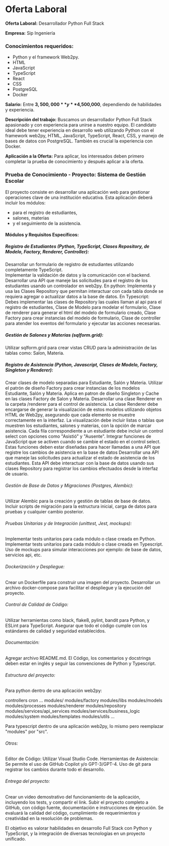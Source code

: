 # Oferta Laboral

**Oferta Laboral:** Desarrollador Python Full Stack

**Empresa:** Sip Ingeniería

### Conocimientos requeridos:

- Python y el framework Web2py. 
- HTML 
- JavaScript 
- TypeScript
- React
-  CSS 
- PostgreSQL 
- Docker

**Salario:** Entre **$3,500,000** y **$4,500,000**, dependiendo de habilidades y experiencia.

**Descripción del trabajo:** Buscamos un desarrollador Python Full Stack apasionado y con experiencia para unirse a nuestro equipo. El candidato ideal debe tener experiencia en desarrollo web utilizando Python con el framework web2py, HTML, JavaScript, TypeScript, React, CSS, y manejo de bases de datos con PostgreSQL. También es crucial la experiencia con Docker.

**Aplicación a la Oferta:** Para aplicar, los interesados deben primero completar la prueba de conocimiento y después aplicar a la oferta.

### **Prueba de Conocimiento - Proyecto:** Sistema de Gestión Escolar

El proyecto consiste en desarrollar una aplicación web para gestionar operaciones clave de una institución educativa. Esta aplicación deberá incluir los módulos:

- para el registro de estudiantes, 
- salones, materias 
- y el seguimiento de la asistencia.

#### Módulos y Requisitos Específicos:

##### Registro de Estudiantes (Python, TypeScript, Clases Repository, de Modelo, Factory, Renderer, Controller):

Desarrollar un formulario de registro de estudiantes utilizando completamente TypeScript.   
Implementar la validación de datos y la comunicación con el backend. Desarrollar una API que maneje las solicitudes para el registro de los estudiantes usando un controlador en web2py. En python: Implementa y usa las Clases Repository que permitan interactuar con cada tabla donde se requiera agregar o actualizar datos a la base de datos. En Typescript: Debes implementar las clases de Repository las cuales llaman al api para el registro de estudiantes, Clase de Modelo para modelar el formulario, Clase de renderer para generar el html del modelo de formulario creado, Clase Factory para crear instancias del modelo de formulario, Clase de controller para atender los eventos del formulario y ejecutar las acciones necesarias.

##### Gestión de Salones y Materias (sqlform.grid):

Utilizar sqlform.grid para crear vistas CRUD para la administración de las tablas como: Salon, Materia.

##### Registro de Asistencia (Python, Javascript, Clases de Modelo, Factory, Singleton y Renderer):


Crear clases de modelo separadas para Estudiante, Salón y Materia.
Utilizar el patrón de diseño Factory para crear instancias de los modelos Estudiante, Salón y Materia.
Aplica en patron de diseño Singleton y Cache en las clases Factory de Salon y Materia.
Desarrollar una clase Renderer en la carpeta /renderer para el control de asistencia.
La clase Renderer debe encargarse de generar la visualización de estos modelos utilizando objetos HTML de Web2py, asegurando que cada elemento se muestre correctamente en la interfaz.
La visualización debe incluir listas o tablas que muestren los estudiantes, salones y materias, con la opción de marcar asistencia.
Cada fila correspondiente a un estudiante debe incluir un control select con opciones como "Asistió" y "Ausente".
Integrar funciones de JavaScript que se activen cuando se cambie el estado en el control select.
Estas funciones deben estar diseñadas para hacer llamadas a una API que registre los cambios de asistencia en la base de datos
Desarrollar una API que maneje las solicitudes para actualizar el estado de asistencia de los estudiantes.
Esta API debe interactuar con la base de datos usando sus clases Repository para registrar los cambios efectuados desde la interfaz de usuario.

###### Gestión de Base de Datos y Migraciones (Postgres, Alembic):

Utilizar Alembic para la creación y gestión de tablas de base de datos. Incluir scripts de migración para la estructura inicial, carga de datos para pruebas y cualquier cambio posterior.

###### Pruebas Unitarias y de Integración (unittest, Jest, mockups):

Implementar tests unitarios para cada módulo o clase creada en Python. Implementar tests unitarios para cada módulo o clase creada en Typescript. Uso de mockups para simular interacciones por ejemplo: de base de datos, servicios api, etc.

###### Dockerización y Despliegue:

Crear un Dockerfile para construir una imagen del proyecto. Desarrollar un archivo docker-compose para facilitar el despliegue y la ejecución del proyecto.

###### Control de Calidad de Código:

Utilizar herramientas como black, flake8, pylint, bandit para Python, y ESLint para TypeScript. Asegurar que todo el código cumple con los estándares de calidad y seguridad establecidos.

###### Documentación:

Agregar archivo README.md. El Código, los comentarios y docstrings deben estar en inglés y seguir las convenciones de Python y Typescript.

###### Estructura del proyecto:

Para python dentro de una aplicación web2py:


controllers
cron
...
modules/
modules/factory
modules/libs
modules/models
modules/processes
modules/renderer
modules/repository
modules/services/api_services
modules/services/business_logic
modules/system
modules/templates
modules/utils
...

Para typescript dentro de una aplicación web2py, lo mismo pero reemplazar "modules" por "src".

###### Otros:

Editor de Código: Utilizar Visual Studio Code.
Herramientas de Asistencia: Se permite el uso de GitHub Copilot y/o GPT-3/GPT-4.
Uso de git para registrar los cambios durante todo el desarrollo.

###### Entrega del proyecto:


Crear un video demostrativo del funcionamiento de la aplicación, incluyendo los tests, y compartir el link.
Subir el proyecto completo a GitHub, con código fuente, documentación e instrucciones de ejecución.
Se evaluará la calidad del código, cumplimiento de requerimientos y creatividad en la resolución de problemas. 

El objetivo es valorar habilidades en desarrollo Full Stack con Python y TypeScript, y la integración de diversas tecnologías en un proyecto unificado.
